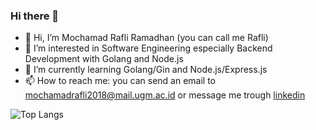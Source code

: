 ### Hi there 👋

- 👋 Hi, I’m Mochamad Rafli Ramadhan (you can call me Rafli)
- 👀 I’m interested in Software Engineering especially Backend Development with Golang and Node.js
- 🌱 I’m currently learning Golang/Gin and Node.js/Express.js
- 📫 How to reach me: you can send an email to mochamadrafli2018@mail.ugm.ac.id or message me trough [linkedin](https://id.linkedin.com/in/mochamad-rafli-ramadhan)

![Top Langs](https://github-readme-stats.vercel.app/api/top-langs/?username=rafli-ramadhan&layout=compact&title_color=007bff&text_color=e7e7e7&icon_color=007bff&bg_color=171c28)
